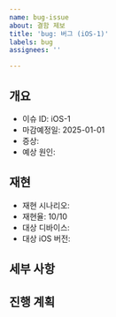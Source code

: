 ```yaml
---
name: bug-issue
about: 결함 제보
title: 'bug: 버그 (iOS-1)'
labels: bug
assignees: ''

---
```


## 개요

- 이슈 ID: iOS-1
- 마감예정일: 2025-01-01
- 증상: 
- 예상 원인: 

## 재현
- 재현 시나리오: 
- 재현율: 10/10
- 대상 디바이스: 
- 대상 iOS 버전: 

## 세부 사항

## 진행 계획
